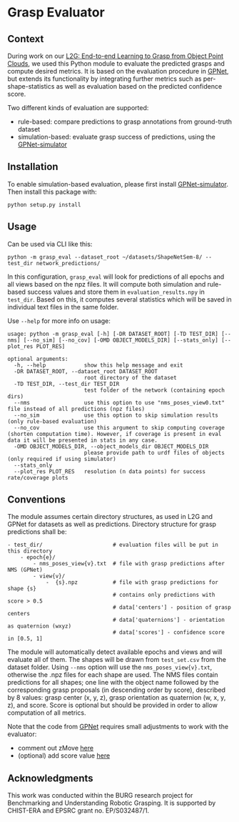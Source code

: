 # Grasp Evaluator

## Context
During work on our [L2G: End-to-end Learning to Grasp from Object Point Clouds](https://github.com/antoalli/L2G), we used
this Python module to evaluate the predicted grasps and compute desired metrics.
It is based on the evaluation procedure in [GPNet](https://github.com/CZ-Wu/GPNet),
but extends its functionality by integrating further metrics such as per-shape-statistics as
well as evaluation based on the predicted confidence score.

Two different kinds of evaluation are supported:
- rule-based: compare predictions to grasp annotations from ground-truth dataset
- simulation-based: evaluate grasp success of predictions, using the [GPNet-simulator](https://github.com/mrudorfer/GPNet-simulator)

## Installation

To enable simulation-based evaluation, please first install [GPNet-simulator](https://github.com/mrudorfer/GPNet-simulator).
Then install this package with:
```
python setup.py install
```

## Usage

Can be used via CLI like this:

```
python -m grasp_eval --dataset_root ~/datasets/ShapeNetSem-8/ --test_dir network_predictions/
```

In this configuration, `grasp_eval` will look for predictions of all epochs and all views based on the npz files.
It will compute both simulation and rule-based success values and store them in `evaluation_results.npy` in `test_dir`.
Based on this, it computes several statistics which will be saved in individual text files in the same folder.

Use `--help` for more info on usage:
```
usage: python -m grasp_eval [-h] [-DR DATASET_ROOT] [-TD TEST_DIR] [--nms] [--no_sim] [--no_cov] [-OMD OBJECT_MODELS_DIR] [--stats_only] [--plot_res PLOT_RES]

optional arguments:
  -h, --help            show this help message and exit
  -DR DATASET_ROOT, --dataset_root DATASET_ROOT
                        root directory of the dataset
  -TD TEST_DIR, --test_dir TEST_DIR
                        test folder of the network (containing epoch dirs)
  --nms                 use this option to use "nms_poses_view0.txt" file instead of all predictions (npz files)
  --no_sim              use this option to skip simulation results (only rule-based evaluation)
  --no_cov              use this argument to skip computing coverage (shorten computation time). However, if coverage is present in eval data it will be presented in stats in any case.
  -OMD OBJECT_MODELS_DIR, --object_models_dir OBJECT_MODELS_DIR
                        please provide path to urdf files of objects (only required if using simulator)
  --stats_only
  --plot_res PLOT_RES   resolution (n data points) for success rate/coverage plots
```

## Conventions

The module assumes certain directory structures, as used in L2G and GPNet for datasets as well as predictions.
Directory structure for grasp predictions shall be:

```
- test_dir/                      # evaluation files will be put in this directory
    - epoch{e}/
        - nms_poses_view{v}.txt  # file with grasp predictions after NMS (GPNet)
        - view{v}/
            -  {s}.npz           # file with grasp predictions for shape {s}
                                 # contains only predictions with score > 0.5
                                 # data['centers'] - position of grasp centers
                                 # data['quaternions'] - orientation as quaternion (wxyz)
                                 # data['scores'] - confidence score in [0.5, 1]  
```

The module will automatically detect available epochs and views and will evaluate all of them.
The shapes will be drawn from `test_set.csv` from the dataset folder.
Using `--nms` option will use the `nms_poses_view{v}.txt`, otherwise the .npz files for each shape are used.
The NMS files contain predictions for all shapes; one line with the object name followed by the corresponding 
grasp proposals (in descending order by score), described by 8 values:
grasp center (x, y, z), grasp orientation as quaternion (w, x, y, z), and score.
Score is optional but should be provided in order to allow computation of all metrics.

Note that the code from [GPNet](https://github.com/CZ-Wu/GPNet) requires small adjustments to work with the evaluator:
- comment out zMove [here](https://github.com/CZ-Wu/GPNet/blob/master/test.py#L188)
- (optional) add score value [here](https://github.com/CZ-Wu/GPNet/blob/master/test.py#L207)

## Acknowledgments

This work was conducted within the BURG research project for Benchmarking and Understanding Robotic Grasping.
It is supported by CHIST-ERA and EPSRC grant no. EP/S032487/1.